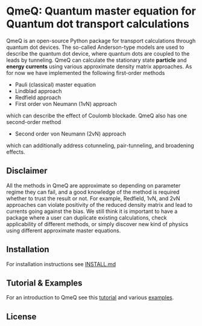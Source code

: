 QmeQ: Quantum master equation for Quantum dot transport calculations
====================================================================

QmeQ is an open-source Python package for transport calculations through quantum dot devices. The so-called Anderson-type models are used to describe the quantum dot device, where quantum dots are coupled to the leads by tunneling. QmeQ can calculate the stationary state **particle** and **energy currents** using various approximate density matrix approaches. As for now we have implemented the following first-order methods

* Pauli (classical) master equation
* Lindblad approach
* Redfield approach
* First order von Neumann (1vN) approach

which can describe the effect of Coulomb blockade. QmeQ also has one second-order method

* Second order von Neumann (2vN) approach

which can additionally address cotunneling, pair-tunneling, and broadening effects.

Disclaimer
----------

All the methods in QmeQ are approximate so depending on parameter regime they can fail, and a good knowledge of the method is required whether to trust the result or not. For example, Redfield, 1vN, and 2vN approaches can violate positivity of the reduced density matrix and lead to currents going against the bias. We still think it is important to have a package where a user can duplicate existing calculations, check applicability of different methods, or simply discover new kind of physics using different approximate master equations.

Installation
------------

For installation instructions see [INSTALL.md]()

Tutorial & Examples
-------------------

For an introduction to QmeQ see this [tutorial](https://github.com/gedaskir/qmeq/tree/master/tutorial/tutorial.ipynb) and various [examples](https://github.com/gedaskir/qmeq/tree/master/tutorial).

License
-------
